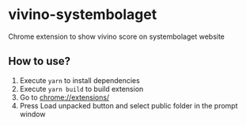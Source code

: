 # vivino-systembolaget
Chrome extension to show vivino score on systembolaget website

## How to use?
1. Execute `yarn` to install dependencies
1. Execute `yarn build` to build extension
1. Go to [chrome://extensions/](chrome://extensions)
1. Press Load unpacked button and select public folder in the prompt window
